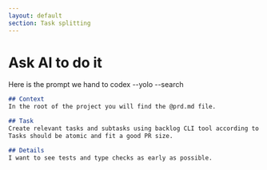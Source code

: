 ```yaml
---
layout: default
section: Task splitting
---
```


# Ask AI to do it

Here is the prompt we hand to <PromptChip>codex --yolo --search</PromptChip>

<CopyCodeBlock class="mr-2" copy-label="Copy prompt" copied-label="Copied!" aria-label="Copy prompt">

```markdown
## Context
In the root of the project you will find the @prd.md file.

## Task
Create relevant tasks and subtasks using backlog CLI tool according to the the task guidelines.
Tasks should be atomic and fit a good PR size.

## Details
I want to see tests and type checks as early as possible.

```

</CopyCodeBlock>
